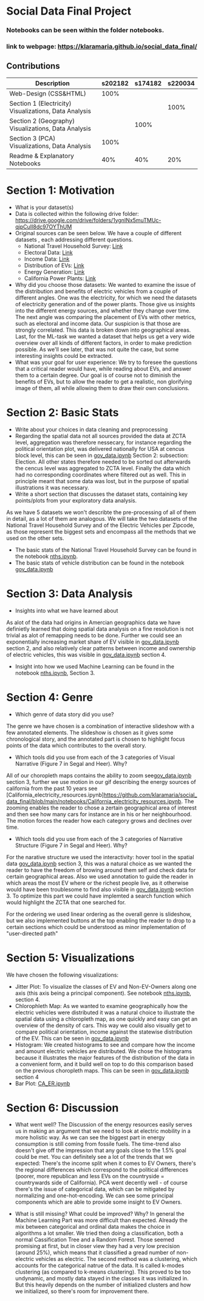 # Social Data Final Project
### Notebooks can be seen within the folder notebooks.

### link to webpage: https://klaramaria.github.io/social_data_final/
## Contributions
| Description | s202182  | s174182 | s220034 |
| ------------- | ------------- |-----------|-----------|
| Web-Design (CSS&HTML)  | 100%  | | |
| Section 1 (Electricity) Visualizations, Data Analysis  |  | | 100% |
| Section 2 (Geography) Visualizations, Data Analysis | | 100% | |
| Section 3 (PCA) Visualizations, Data Analysis | 100% | | | 
| Readme & Explanatory Notebooks | 40% | 40% | 20% | 


# Section 1: Motivation 
* What is your dataset(s)
* Data is collected within the following drive folder: https://drive.google.com/drive/folders/1ygnINx5muTMUc-qjpCuII8dc97OYThUM
* Original sources can be seen below.
    We have a couple of different datasets , each addressing different questions. 
    * National Travel Household Survey: [Link]("https://nhts.ornl.gov/")
    * Electoral Data: [Link](https://alarm-redist.github.io/posts/2021-08-10-census-2020/)
    * Income Data: [Link](https://data.census.gov/cedsci/)
    * Distribution of EVs: [Link](http://www.energy.ca.gov/zevstats) 
    * Energy Generation: [Link](https://www.energy.ca.gov/data-reports/energy-almanac/california-electricity-data/california-electrical-energy-generation)
    * California Power Plants: [Link](https://cecgis-caenergy.opendata.arcgis.com/datasets/CAEnergy::california-power-plants/about)
* Why did you choose those datasets:
    We wanted to examine the issue of the distribution and benefits of electric vehicles from a couple of different angles. One was the electricity, for which we need the datasets of electricity generation and of the power plants. Those give us insights into the different energy sources, and whether they change over time. 
    The next angle was comparing the placement of EVs with other metrics, such as electoral and income data. Our suspicion is that those are strongly correlated. This data is broken down into geographical areas. 
    Last, for the ML-task we wanted a dataset that helps us get a very wide overview over all kinds of different factors, in order to make prediction possible. As we'll see later, that was not quite the case, but some interesting insights could be extracted. 
* What was your goal for user experience:
    We try to foresee the questions that a critical reader would have, while reading about EVs, and answer them to a certain degree. Our goal is of course not to diminish the benefits of EVs, but to allow the reader to get a realistic, non glorifying image of them, all while allowing them to draw their own conclusions. 


# Section 2: Basic Stats 
* Write about your choices in data cleaning and preprocessing
* Regarding the spatial data not all sources provided the data at ZCTA level, aggregation was therefore nessecary, for instance regarding the political orientation plot, was delivered nationally for USA at cencus block level, this can be seen in [gov_data.ipynb](https://github.com/klaramaria/social_data_final/blob/main/notebooks/gov_data.ipynb) Section 2: subsection: Election. All other states therefore needed to be sorted out afterwards the cencus level was aggregated to ZCTA level. Finally the data which had no corresponding coordinates where filtered out as well. This in principle meant that some data was lost, but in the purpose of spatial illustrations it was necessary.
* Write a short section that discusses the dataset stats, containing key points/plots from your exploratory data  analysis.

As we have 5 datasets we won't describte the pre-processing of all of them in detail, as a lot of them are analogous. We will take the two datasets of the National Travel Household Survey and of the Electric Vehicles per Zipcode, as those represent the biggest sets and encompass all the methods that we used on the other sets. 
* The basic stats of the National Travel Household Survey can be found in the notebook [nths.ipynb](https://github.com/klaramaria/social_data_final/blob/main/nationalTravelSurvey/nths.ipynb).
* The basic stats of vehicle distribution can be found in the notebook [gov_data.ipynb](https://github.com/klaramaria/social_data_final/blob/main/notebooks/gov_data.ipynb) 


# Section 3: Data Analysis 
* Insights into what we have learned about

As alot of the data had origins in Amercian geographics data we have definietly learned that doing spatial data analysis on a fine resolution is not trivial as alot of remapping needs to be done. Further we could see an exponentially increasing market share of EV visible in [gov_data.ipynb](https://github.com/klaramaria/social_data_final/blob/main/notebooks/gov_data.ipynb) section 2, and also relatively clear patterns between income and ownership of electric vehicles, this was visible in [gov_data.ipynb](https://github.com/klaramaria/social_data_final/blob/main/notebooks/gov_data.ipynb) section 4.
* Insight into how we used Machine Learning can be found in the notebook [nths.ipynb](https://github.com/klaramaria/social_data_final/blob/main/nationalTravelSurvey/nths.ipynb), Section 3.

# Section 4: Genre 
* Which genre of data story did you use?

The genre we have chosen is a combination of interactive slideshow with a few annotated elements. The slideshow is chosen as it gives some chronological story, and the annotated part is chosen to highlight focus points of the data which contributes to the overall story.
   
* Which tools did you use from each of the 3 categories of Visual Narrative (Figure 7 in Segal and Heer). Why?

All of our choropleth maps contains the ability to zoom  see[gov_data.ipynb](https://github.com/klaramaria/social_data_final/blob/main/notebooks/gov_data.ipynb) section 3, further we use motion in our gif describing the energy sources of california from the past 10 years see [California_electricity_resources.ipynb]https://github.com/klaramaria/social_data_final/blob/main/notebooks/California_electricity_resources.ipynb. The zooming enables the reader to chose a zertain geographical area of interest and then see how many cars for instance are in his or her neighbourhood. The motion forces the reader how each category grows and declines over time. 
* Which tools did you use from each of the 3 categories of Narrative Structure (Figure 7 in Segal and Heer). Why?

For the narative structure we used the interactivity: hover tool in the spatial data [gov_data.ipynb](https://github.com/klaramaria/social_data_final/blob/main/notebooks/gov_data.ipynb) section 3, this was a natural choice as we wanted the reader to
have the freedom of browing around them self and check data for certain geographical areas. Also we used annotation to guide the reader in which areas the most EV where or the richest people live, as it otherwise would have been troublesome to find also visible in [gov_data.ipynb](https://github.com/klaramaria/social_data_final/blob/main/notebooks/gov_data.ipynb) section 3. To optimize this part we could have implemted a search function which would highlight the ZCTA that one searched for.

For the ordering we used linear ordering as the overall genre is slideshow, but we also implemented buttons at the top enabling the reader to drop to a certain sections which could be understood as minor implementation of "user-directed path"

# Section 5: Visualizations
We have chosen the following visualizations: 

* Jitter Plot: To visualize the classes of EV and Non-EV-Owners along one axis (this axis being a principal component). See notebook  [nths.ipynb](https://github.com/klaramaria/social_data_final/blob/main/nationalTravelSurvey/nths.ipynb), section 4. 
* Chlorophleth Map: As we wanted to examine geographically how the electric vehicles were distributed it was a natural choice to illustrate the spatial data using a chloropleth map, as one quickly and easy can get an overview of the density of cars. This way we could also visually get to compare political orientation, income against the statewise distribution of the EV. This can be seen in [gov_data.ipynb](https://github.com/klaramaria/social_data_final/blob/main/notebooks/gov_data.ipynb)
* Histogram: We created histograms to see and compare how the income and amount electric vehicles are distributed. We chose the histograms because it illustrates the major features of the distribution of the data in a convenient form, and it build well on top to do this comparison based on the previous choropleth maps. This can be seen in [gov_data.ipynb](https://github.com/klaramaria/social_data_final/blob/main/notebooks/gov_data.ipynb) section 4
* Bar Plot: [CA_ER.ipynb](https://github.com/klaramaria/social_data_final/blob/main/notebooks/California_electricity_resources.ipynb)


# Section 6: Discussion
* What went well?
The Discussion of the energy resources easily serves us in making an argument that we need to look at electric mobility in a more holistic way. As we can see the biggest part in energy consumption is still coming from fossile fuels. The time-trend also doesn't give off the impression that any goals close to the 1.5% goal could be met. 
You can definitely see a lot of the trends that we expected: There's the income split when it comes to EV Owners, there's the regional differences which correspond to the political differences (poorer, more republican and less EVs on the countryside = countrywards side of California).
PCA went decently well - of course there's the issue of categorical data, which can be mitigated by normalizing and one-hot-encoding. We can see some principal components which are able to provide some insight to EV Owners.

* What is still missing? What could be improved? Why?
In general the Machine Learning Part was more difficult than expected. Already the mix between categorical and ordinal data makes the choice in algorithms a lot smaller. We tried then doing a classification, both a normal Cassification Tree and a Random Forest. Those seemed promising at first, but in closer view they had a very low precision (around 25%), which means that it classified a gread number of non-electric vehicles as electric. 
The second method was a clustering, which accounts for the categorical natrue of the data. It is called k-modes clustering (as compared to k-means clustering). This proved to be too undynamic, and mostly data stayed in the classes it was initialized in. But this heavily depends on the number of initialized clusters and how we initialized, so there's room for improvement there. 
